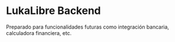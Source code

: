 # LukaLibre Backend

Preparado para funcionalidades futuras como integración bancaria, calculadora financiera, etc.
